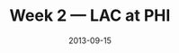 ---
layout: game
title: Week 2 — LAC at PHI
season: 2013
game_id: 2013_02_SD_PHI
week: 2
date: 2013-09-15
home_team: PHI
away_team: LAC
final_home: 
final_away: 
pbp_url: /assets/data/pbp/2013/2013_02_SD_PHI.csv.gz
---